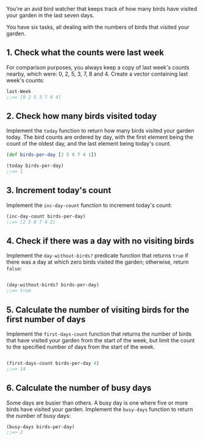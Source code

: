 You're an avid bird watcher that keeps track of how many birds have visited your garden in the last seven days.

You have six tasks, all dealing with the numbers of birds that visited your garden.

## 1. Check what the counts were last week

For comparison purposes, you always keep a copy of last week's counts nearby, which were: 0, 2, 5, 3, 7, 8 and 4. Create a vector containing last week's counts:

```clojure
last-Week
;;=> [0 2 5 3 7 8 4]
```

## 2. Check how many birds visited today

Implement the `today` function to return how many birds visited your garden today. The bird counts are ordered by day, with the first element being the count of the oldest day, and the last element being today's count.

```clojure
(def birds-per-day [2 5 0 7 4 1])

(today birds-per-day)
;;=> 1
```

## 3. Increment today's count

Implement the `inc-day-count` function to increment today's count:

```clojure
(inc-day-count birds-per-day)
;;=> [2 5 0 7 4 2]
```

## 4. Check if there was a day with no visiting birds

Implement the `day-without-birds?` predicate function that returns `true` if there was a day at which zero birds visited the garden; otherwise, return `false`:

```clojure

(day-without-birds? birds-per-day)
;;=> true
```

## 5. Calculate the number of visiting birds for the first number of days

Implement the `first-days-count` function that returns the number of birds that have visited your garden from the start of the week, but limit the count to the specified number of days from the start of the week.

```clojure

(first-days-count birds-per-day 4)
;;=> 14
```

## 6. Calculate the number of busy days

Some days are busier than others. A busy day is one where five or more birds have visited your garden.
Implement the `busy-days` function to return the number of busy days:

```clojure
(busy-days birds-per-day)
;;=> 2
```
